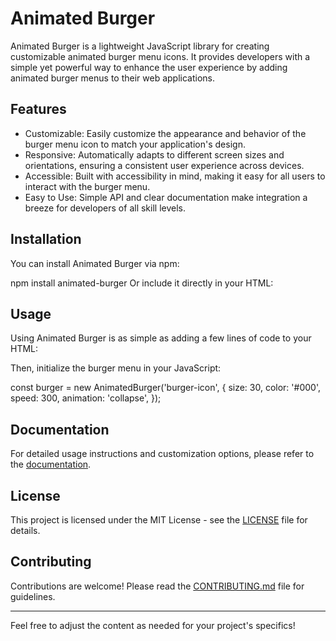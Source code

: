 # Animated Burger

Animated Burger is a lightweight JavaScript library for creating customizable animated burger menu icons. It provides developers with a simple yet powerful way to enhance the user experience by adding animated burger menus to their web applications.

## Features

- Customizable: Easily customize the appearance and behavior of the burger menu icon to match your application's design.
- Responsive: Automatically adapts to different screen sizes and orientations, ensuring a consistent user experience across devices.
- Accessible: Built with accessibility in mind, making it easy for all users to interact with the burger menu.
- Easy to Use: Simple API and clear documentation make integration a breeze for developers of all skill levels.

## Installation

You can install Animated Burger via npm:

npm install animated-burger
Or include it directly in your HTML:

<script src="path/to/animated-burger.js"></script>
## Usage

Using Animated Burger is as simple as adding a few lines of code to your HTML:

<div class="burger-menu">
  <div id="burger-icon"></div>
</div>
Then, initialize the burger menu in your JavaScript:

const burger = new AnimatedBurger('burger-icon', {
  size: 30,
  color: '#000',
  speed: 300,
  animation: 'collapse',
});
## Documentation

For detailed usage instructions and customization options, please refer to the [documentation](https://github.com/anurag87204/animated-burger/wiki).

## License

This project is licensed under the MIT License - see the [LICENSE](LICENSE) file for details.

## Contributing

Contributions are welcome! Please read the [CONTRIBUTING.md](CONTRIBUTING.md) file for guidelines.

---

Feel free to adjust the content as needed for your project's specifics!

